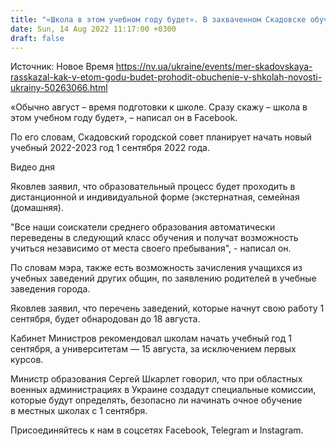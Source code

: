 ```yaml
---
title: "«Школа в этом учебном году будет». В захваченном Скадовске обучение будет проходить дистанционно и в индивидуальной форме — мэр"
date: Sun, 14 Aug 2022 11:17:00 +0300
draft: false
---
```

Источник: Новое Время https://nv.ua/ukraine/events/mer-skadovskaya-rasskazal-kak-v-etom-godu-budet-prohodit-obuchenie-v-shkolah-novosti-ukrainy-50263066.html


«Обычно август – время подготовки к школе. Сразу скажу – школа в этом учебном году будет», – написал он в Facebook.

По его словам, Скадовский городской совет планирует начать новый учебный 2022-2023 год 1 сентября 2022 года.

 Видео дня  

Яковлев заявил, что образовательный процесс будет проходить в дистанционной и индивидуальной форме (экстернатная, семейная (домашняя).

"Все наши соискатели среднего образования автоматически переведены в следующий класс обучения и получат возможность учиться независимо от места своего пребывания", - написал он.

По словам мэра, также есть возможность зачисления учащихся из учебных заведений других общин, по заявлению родителей в учебные заведения города.

Яковлев заявил, что перечень заведений, которые начнут свою работу 1 сентября, будет обнародован до 18 августа.

Кабинет Министров рекомендовал школам начать учебный год 1 сентября, а университетам — 15 августа, за исключением первых курсов.

Министр образования Сергей Шкарлет говорил, что при областных военных администрациях в Украине создадут специальные комиссии, которые будут определять, безопасно ли начинать очное обучение в местных школах с 1 сентября.

Присоединяйтесь к нам в соцсетях Facebook, Telegram и Instagram.
